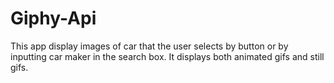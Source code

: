 # Giphy-Api
This app display images of car that the user selects by button or by inputting car maker in the search box. 
It displays both animated gifs and still gifs.